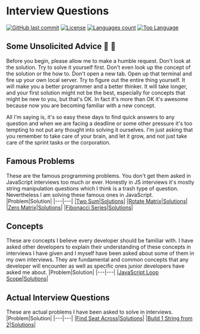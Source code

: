 

# Interview Questions

[![GitHub last commit](https://img.shields.io/github/last-commit/flapdragon/Interview-Questions.svg)](https://github.com/flapdragon/interview-questions/commits/master)
[![License](https://img.shields.io/github/license/flapdragon/interview-questions.svg)](https://github.com/flapdragon/interview-questions/blob/master/LICENSE)
[![Languages count](https://img.shields.io/github/languages/count/flapdragon/Interview-Questions.svg)]()
[![Top Language](https://img.shields.io/github/languages/top/flapdragon/Interview-Questions.svg)]()


## Some Unsolicited Advice :pray: :brain:
Before you begin, please allow me to make a humble request. Don't look at the solution. Try to solve it yourself first. Don't even look up the concept of the solution or the how to. Don't open a new tab. Open up that terminal and fire up your own local server. Try to figure out the entire thing yourself. It will make you a better programmer and a better thinker. It will take longer, and your first solution might not be the best, especially for concepts that might be new to you, but that's OK. In fact it's more than OK it's awesome because now you are becoming familiar with a new concept.

All I'm saying is, it's so easy these days to find quick answers to any question and when we are facing a deadline or some other pressure it's too tempting to not put any thought into solving it ourselves. I'm just asking that you remember to take care of your brain, and let it grow, and not just take care of the sprint tasks or the corporation.


## Famous Problems
These are the famous programming problems. You don't get them asked in JavaScript interviews too much or ever. Honestly in JS interviews it's mostly string manipulation questions which I think is a trash type of question. Nevertheless I am solving these famous ones in JavaScript.
|Problem|Solution|
|---|---|
|[Two Sum](https://en.wikipedia.org/wiki/Subset_sum_problem)|[Solutions](two-sum)|
|[Rotate Matrix](http://theoryofprogramming.com/2017/12/31/rotate-matrix-clockwise/)|[Solutions](rotate-matrix)|
|[Zero Matrix](https://leetcode.com/problems/set-matrix-zeroes/)|[Solutions](zero-matrix)|
|[Fibonacci Series](https://en.wikipedia.org/wiki/Fibonacci_number)|[Solutions](fibonacci-series)|


## Concepts
These are concepts I believe every developer should be familiar with. I have asked other developers to explain their understanding of these concepts in interviews I have given and I myself have been asked about some of them in my own interviews. They are fundamental and common concepts that any developer will encounter as well as specific ones junior developers have asked me about.
|Problem|Solution|
|---|---|
|[JavaScript Loop Scope](https://github.com/flapdragon/interview-questions/tree/main/loop-scope)|[Solutions](loop-scope)|


## Actual Interview Questions
These are actual problems I have been asked to solve in interviews.
|Problem|Solution|
|---|---|
|[Find Seat Across](https://github.com/flapdragon/interview-questions/tree/main/find-seat-across)|[Solutions](find-seat-across)|
|[Build 1 String from 2](https://github.com/flapdragon/interview-questions/tree/main/string-builder)|[Solutions](string-builder)|
